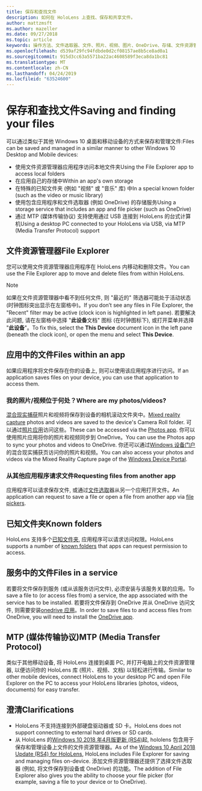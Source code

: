 ```yaml
---
title: 保存和查找文件
description: 如何在 HoloLens 上查找、保存和共享文件。
author: mattzmsft
ms.author: mazeller
ms.date: 09/27/2018
ms.topic: article
keywords: 操作方法、文件选取器、文件、照片、视频、图片、OneDrive、存储、文件资源管理器
ms.openlocfilehash: d539af29fc94fdbde0d2cf08157ae8b5ce8ad0a1
ms.sourcegitcommit: 915d3cc63a5571ba22ac4608589f3eca8da1bc81
ms.translationtype: MT
ms.contentlocale: zh-CN
ms.lasthandoff: 04/24/2019
ms.locfileid: "63524600"
---
```

# <a name="saving-and-finding-your-files"></a><span data-ttu-id="3cdb0-104">保存和查找文件</span><span class="sxs-lookup"><span data-stu-id="3cdb0-104">Saving and finding your files</span></span>

<span data-ttu-id="3cdb0-105">可以通过类似于其他 Windows 10 桌面和移动设备的方式来保存和管理文件:</span><span class="sxs-lookup"><span data-stu-id="3cdb0-105">Files can be saved and managed in a similar manner to other Windows 10 Desktop and Mobile devices:</span></span>
* <span data-ttu-id="3cdb0-106">使用文件资源管理器应用程序访问本地文件夹</span><span class="sxs-lookup"><span data-stu-id="3cdb0-106">Using the File Explorer app to access local folders</span></span>
* <span data-ttu-id="3cdb0-107">在应用自己的存储中</span><span class="sxs-lookup"><span data-stu-id="3cdb0-107">Within an app's own storage</span></span>
* <span data-ttu-id="3cdb0-108">在特殊的已知文件夹 (例如 "视频" 或 "音乐" 库) 中</span><span class="sxs-lookup"><span data-stu-id="3cdb0-108">In a special known folder (such as the video or music library)</span></span>
* <span data-ttu-id="3cdb0-109">使用包含应用程序和文件选取器 (例如 OneDrive) 的存储服务</span><span class="sxs-lookup"><span data-stu-id="3cdb0-109">Using a storage service that includes an app and file picker (such as OneDrive)</span></span>
* <span data-ttu-id="3cdb0-110">通过 MTP (媒体传输协议) 支持使用通过 USB 连接到 HoloLens 的台式计算机</span><span class="sxs-lookup"><span data-stu-id="3cdb0-110">Using a desktop PC connected to your HoloLens via USB, via MTP (Media Transfer Protocol) support</span></span>

## <a name="file-explorer"></a><span data-ttu-id="3cdb0-111">文件资源管理器</span><span class="sxs-lookup"><span data-stu-id="3cdb0-111">File Explorer</span></span>

<span data-ttu-id="3cdb0-112">您可以使用文件资源管理器应用程序在 HoloLens 内移动和删除文件。</span><span class="sxs-lookup"><span data-stu-id="3cdb0-112">You can use the File Explorer app to move and delete files from within HoloLens.</span></span>

>[!NOTE]
><span data-ttu-id="3cdb0-113">如果在文件资源管理器中看不到任何文件, 则 "最近的" 筛选器可能处于活动状态 (时钟图标突出显示在左窗格中)。</span><span class="sxs-lookup"><span data-stu-id="3cdb0-113">If you don’t see any files in File Explorer, the "Recent" filter may be active (clock icon is highlighted in left pane).</span></span> <span data-ttu-id="3cdb0-114">若要解决此问题, 请在左窗格中选择 "**此设备**文档" 图标 (在时钟图标下), 或打开菜单并选择 "**此设备**"。</span><span class="sxs-lookup"><span data-stu-id="3cdb0-114">To fix this, select the **This Device** document icon in the left pane (beneath the clock icon), or open the menu and select **This Device**.</span></span>

## <a name="files-within-an-app"></a><span data-ttu-id="3cdb0-115">应用中的文件</span><span class="sxs-lookup"><span data-stu-id="3cdb0-115">Files within an app</span></span>

<span data-ttu-id="3cdb0-116">如果应用程序将文件保存在你的设备上, 则可以使用该应用程序进行访问。</span><span class="sxs-lookup"><span data-stu-id="3cdb0-116">If an application saves files on your device, you can use that application to access them.</span></span>

### <a name="where-are-my-photosvideos"></a><span data-ttu-id="3cdb0-117">我的照片/视频位于何处？</span><span class="sxs-lookup"><span data-stu-id="3cdb0-117">Where are my photos/videos?</span></span>

<span data-ttu-id="3cdb0-118">[混合现实捕获](mixed-reality-capture.md)照片和视频将保存到设备的相机滚动文件夹中。</span><span class="sxs-lookup"><span data-stu-id="3cdb0-118">[Mixed reality capture](mixed-reality-capture.md) photos and videos are saved to the device's Camera Roll folder.</span></span> <span data-ttu-id="3cdb0-119">可以通过[照片应用](see-your-photos.md#photos-app)访问这些。</span><span class="sxs-lookup"><span data-stu-id="3cdb0-119">These can be accessed via the [Photos app](see-your-photos.md#photos-app).</span></span> <span data-ttu-id="3cdb0-120">你可以使用照片应用将你的照片和视频同步到 OneDrive。</span><span class="sxs-lookup"><span data-stu-id="3cdb0-120">You can use the Photos app to sync your photos and videos to OneDrive.</span></span> <span data-ttu-id="3cdb0-121">你还可以通过[Windows 设备门户](using-the-windows-device-portal.md#mixed-reality-capture)的混合现实捕获页访问你的照片和视频。</span><span class="sxs-lookup"><span data-stu-id="3cdb0-121">You can also access your photos and videos via the Mixed Reality Capture page of the [Windows Device Portal](using-the-windows-device-portal.md#mixed-reality-capture).</span></span>

### <a name="requesting-files-from-another-app"></a><span data-ttu-id="3cdb0-122">从其他应用程序请求文件</span><span class="sxs-lookup"><span data-stu-id="3cdb0-122">Requesting files from another app</span></span>

<span data-ttu-id="3cdb0-123">应用程序可以请求保存文件, 或通过[文件选取](app-model.md#file-pickers)器从另一个应用打开文件。</span><span class="sxs-lookup"><span data-stu-id="3cdb0-123">An application can request to save a file or open a file from another app via [file pickers](app-model.md#file-pickers).</span></span>

## <a name="known-folders"></a><span data-ttu-id="3cdb0-124">已知文件夹</span><span class="sxs-lookup"><span data-stu-id="3cdb0-124">Known folders</span></span>

<span data-ttu-id="3cdb0-125">HoloLens 支持多个[已知文件夹](app-model.md#known-folders), 应用程序可以请求访问权限。</span><span class="sxs-lookup"><span data-stu-id="3cdb0-125">HoloLens supports a number of [known folders](app-model.md#known-folders) that apps can request permission to access.</span></span>

## <a name="files-in-a-service"></a><span data-ttu-id="3cdb0-126">服务中的文件</span><span class="sxs-lookup"><span data-stu-id="3cdb0-126">Files in a service</span></span>

<span data-ttu-id="3cdb0-127">若要将文件保存到服务 (或从该服务访问文件), 必须安装与该服务关联的应用。</span><span class="sxs-lookup"><span data-stu-id="3cdb0-127">To save a file to (or access files from) a service, the app associated with the service has to be installed.</span></span> <span data-ttu-id="3cdb0-128">若要将文件保存到 OneDrive 并从 OneDrive 访问文件, 则需要安装[onedrive 应用](https://www.microsoft.com/store/apps/onedrive/9wzdncrfj1p3)。</span><span class="sxs-lookup"><span data-stu-id="3cdb0-128">In order to save files to and access files from OneDrive, you will need to install the [OneDrive app](https://www.microsoft.com/store/apps/onedrive/9wzdncrfj1p3).</span></span>

## <a name="mtp-media-transfer-protocol"></a><span data-ttu-id="3cdb0-129">MTP (媒体传输协议)</span><span class="sxs-lookup"><span data-stu-id="3cdb0-129">MTP (Media Transfer Protocol)</span></span>

<span data-ttu-id="3cdb0-130">类似于其他移动设备, 将 HoloLens 连接到桌面 PC, 并打开电脑上的文件资源管理器, 以便访问你的 HoloLens 库 (照片、视频、文档) 以轻松进行传输。</span><span class="sxs-lookup"><span data-stu-id="3cdb0-130">Similar to other mobile devices, connect HoloLens to your desktop PC and open File Explorer on the PC to access your HoloLens libraries (photos, videos, documents) for easy transfer.</span></span>

## <a name="clarifications"></a><span data-ttu-id="3cdb0-131">澄清</span><span class="sxs-lookup"><span data-stu-id="3cdb0-131">Clarifications</span></span>

* <span data-ttu-id="3cdb0-132">HoloLens 不支持连接到外部硬盘驱动器或 SD 卡。</span><span class="sxs-lookup"><span data-stu-id="3cdb0-132">HoloLens does not support connecting to external hard drives or SD cards.</span></span>
* <span data-ttu-id="3cdb0-133">从 HoloLens 的[Windows 10 2018 年4月版更新 (RS4)](release-notes-april-2018.md)起, hololens 包含用于保存和管理设备上文件的文件资源管理器。</span><span class="sxs-lookup"><span data-stu-id="3cdb0-133">As of the [Windows 10 April 2018 Update (RS4) for HoloLens](release-notes-april-2018.md), HoloLens includes File Explorer for saving and managing files on-device.</span></span> <span data-ttu-id="3cdb0-134">添加文件资源管理器还提供了选择文件选取器 (例如, 将文件保存到设备或 OneDrive) 的功能。</span><span class="sxs-lookup"><span data-stu-id="3cdb0-134">The addition of File Explorer also gives you the ability to choose your file picker (for example, saving a file to your device or to OneDrive).</span></span>
